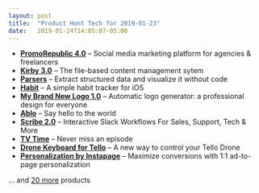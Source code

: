```yaml
---
layout: post
title:  "Product Hunt Tech for 2019-01-23"
date:   2019-01-24T14:05:07-05:00
---
```


* **[PromoRepublic 4.0](https://www.producthunt.com/posts/promorepublic-4-0?utm_campaign=producthunt-api&utm_medium=api&utm_source=Application%3A+Daily+Digest+RSS+%28ID%3A+3202%29)** – Social media marketing platform for agencies & freelancers
* **[Kirby 3.0](https://www.producthunt.com/posts/kirby-3-0?utm_campaign=producthunt-api&utm_medium=api&utm_source=Application%3A+Daily+Digest+RSS+%28ID%3A+3202%29)** – The file-based content management sytem
* **[Parsers](https://www.producthunt.com/posts/parsers?utm_campaign=producthunt-api&utm_medium=api&utm_source=Application%3A+Daily+Digest+RSS+%28ID%3A+3202%29)** – Extract structured data and visualize it without code
* **[Habit](https://www.producthunt.com/posts/habit-3?utm_campaign=producthunt-api&utm_medium=api&utm_source=Application%3A+Daily+Digest+RSS+%28ID%3A+3202%29)** – A simple habit tracker for iOS
* **[My Brand New Logo 1.0](https://www.producthunt.com/posts/my-brand-new-logo-1-0?utm_campaign=producthunt-api&utm_medium=api&utm_source=Application%3A+Daily+Digest+RSS+%28ID%3A+3202%29)** – Automatic logo generator: a professional design for everyone
* **[Ablo](https://www.producthunt.com/posts/ablo?utm_campaign=producthunt-api&utm_medium=api&utm_source=Application%3A+Daily+Digest+RSS+%28ID%3A+3202%29)** – Say hello to the world
* **[Scribe 2.0](https://www.producthunt.com/posts/scribe-2-0?utm_campaign=producthunt-api&utm_medium=api&utm_source=Application%3A+Daily+Digest+RSS+%28ID%3A+3202%29)** – Interactive Slack Workflows For Sales, Support, Tech & More
* **[TV Time](https://www.producthunt.com/posts/tv-time?utm_campaign=producthunt-api&utm_medium=api&utm_source=Application%3A+Daily+Digest+RSS+%28ID%3A+3202%29)** – Never miss an episode
* **[Drone Keyboard for Tello](https://www.producthunt.com/posts/drone-keyboard-for-tello?utm_campaign=producthunt-api&utm_medium=api&utm_source=Application%3A+Daily+Digest+RSS+%28ID%3A+3202%29)** – A new way to control your Tello Drone
* **[Personalization by Instapage](https://www.producthunt.com/posts/personalization-by-instapage?utm_campaign=producthunt-api&utm_medium=api&utm_source=Application%3A+Daily+Digest+RSS+%28ID%3A+3202%29)** – Maximize conversions with 1:1 ad-to-page personalization

… and [20 more](https://www.producthunt.com/tech) products